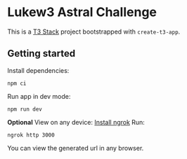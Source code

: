 # Lukew3 Astral Challenge

This is a [T3 Stack](https://create.t3.gg/) project bootstrapped with `create-t3-app`.

## Getting started
Install dependencies:
```
npm ci
```
Run app in dev mode:
```
npm run dev
```

**Optional**
View on any device:
[Install ngrok](https://download.ngrok.com/)
Run:
```
ngrok http 3000
```
You can view the generated url in any browser.
